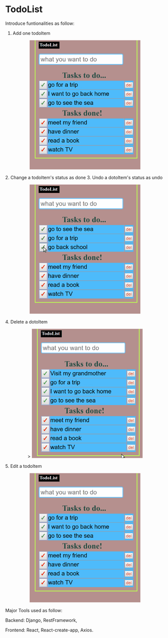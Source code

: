 # TodoList
<html>
    <body font-size=24px >
    
Introduce funtionalities as follow:

1. Add one todoItem
<p align="center">
  <img src="Add.gif" width="350" title="hover text">
</p>
2. Change a todoItem's status as done
3. Undo a dotoItem's status as undo
<p align="center">
 <img src="DoneVunDo.gif" width="350" alt="accessibility text">
</p>
4. Delete a dotoItem
<p align="center">>
 <img src="del.gif" width="350" alt="accessibility text">
</p>
5. Edit a todoItem
<p align="center">
 <img src="EditSave.gif" width="350" alt="accessibility text">
</p>
Major Tools used as follow:
  
  Backend:
    Django, RestFramework,
    
  Frontend:
    React, React-create-app, Axios.
    </body>
</html>
